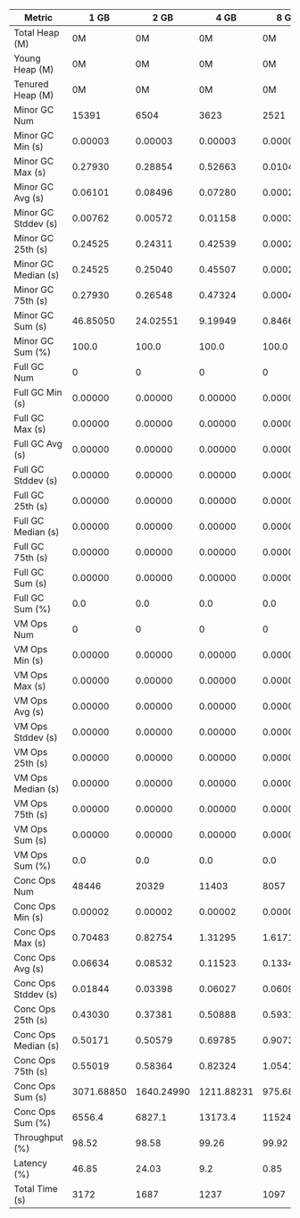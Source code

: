 | Metric | 1 GB | 2 GB | 4 GB | 8 GB |
|------|----|----|----|----|
| Total Heap (M) | 0M | 0M | 0M | 0M |
| Young Heap (M) | 0M | 0M | 0M | 0M |
| Tenured Heap (M) | 0M | 0M | 0M | 0M |
| Minor GC Num | 15391 | 6504 | 3623 | 2521 |
| Minor GC Min (s) | 0.00003 | 0.00003 | 0.00003 | 0.00003 |
| Minor GC Max (s) | 0.27930 | 0.28854 | 0.52663 | 0.01042 |
| Minor GC Avg (s) | 0.06101 | 0.08496 | 0.07280 | 0.00028 |
| Minor GC Stddev (s) | 0.00762 | 0.00572 | 0.01158 | 0.00038 |
| Minor GC 25th (s) | 0.24525 | 0.24311 | 0.42539 | 0.00023 |
| Minor GC Median (s) | 0.24525 | 0.25040 | 0.45507 | 0.00028 |
| Minor GC 75th (s) | 0.27930 | 0.26548 | 0.47324 | 0.00046 |
| Minor GC Sum (s) | 46.85050 | 24.02551 | 9.19949 | 0.84660 |
| Minor GC Sum (%) | 100.0 | 100.0 | 100.0 | 100.0 |
| Full GC Num | 0 | 0 | 0 | 0 |
| Full GC Min (s) | 0.00000 | 0.00000 | 0.00000 | 0.00000 |
| Full GC Max (s) | 0.00000 | 0.00000 | 0.00000 | 0.00000 |
| Full GC Avg (s) | 0.00000 | 0.00000 | 0.00000 | 0.00000 |
| Full GC Stddev (s) | 0.00000 | 0.00000 | 0.00000 | 0.00000 |
| Full GC 25th (s) | 0.00000 | 0.00000 | 0.00000 | 0.00000 |
| Full GC Median (s) | 0.00000 | 0.00000 | 0.00000 | 0.00000 |
| Full GC 75th (s) | 0.00000 | 0.00000 | 0.00000 | 0.00000 |
| Full GC Sum (s) | 0.00000 | 0.00000 | 0.00000 | 0.00000 |
| Full GC Sum (%) | 0.0 | 0.0 | 0.0 | 0.0 |
| VM Ops Num | 0 | 0 | 0 | 0 |
| VM Ops Min (s) | 0.00000 | 0.00000 | 0.00000 | 0.00000 |
| VM Ops Max (s) | 0.00000 | 0.00000 | 0.00000 | 0.00000 |
| VM Ops Avg (s) | 0.00000 | 0.00000 | 0.00000 | 0.00000 |
| VM Ops Stddev (s) | 0.00000 | 0.00000 | 0.00000 | 0.00000 |
| VM Ops 25th (s) | 0.00000 | 0.00000 | 0.00000 | 0.00000 |
| VM Ops Median (s) | 0.00000 | 0.00000 | 0.00000 | 0.00000 |
| VM Ops 75th (s) | 0.00000 | 0.00000 | 0.00000 | 0.00000 |
| VM Ops Sum (s) | 0.00000 | 0.00000 | 0.00000 | 0.00000 |
| VM Ops Sum (%) | 0.0 | 0.0 | 0.0 | 0.0 |
| Conc Ops Num | 48446 | 20329 | 11403 | 8057 |
| Conc Ops Min (s) | 0.00002 | 0.00002 | 0.00002 | 0.00002 |
| Conc Ops Max (s) | 0.70483 | 0.82754 | 1.31295 | 1.61710 |
| Conc Ops Avg (s) | 0.06634 | 0.08532 | 0.11523 | 0.13343 |
| Conc Ops Stddev (s) | 0.01844 | 0.03398 | 0.06027 | 0.06095 |
| Conc Ops 25th (s) | 0.43030 | 0.37381 | 0.50888 | 0.59318 |
| Conc Ops Median (s) | 0.50171 | 0.50579 | 0.69785 | 0.90730 |
| Conc Ops 75th (s) | 0.55019 | 0.58364 | 0.82324 | 1.05414 |
| Conc Ops Sum (s) | 3071.68850 | 1640.24990 | 1211.88231 | 975.68148 |
| Conc Ops Sum (%) | 6556.4 | 6827.1 | 13173.4 | 115246.0 |
| Throughput (%) | 98.52 | 98.58 | 99.26 | 99.92 |
| Latency (%) | 46.85 | 24.03 | 9.2 | 0.85 |
| Total Time (s) | 3172 | 1687 | 1237 | 1097 |
